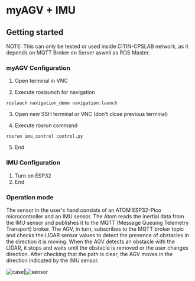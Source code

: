 # myAGV + IMU

## Getting started
NOTE: This can only be tested or used inside CITIN-CPSLAB network, as it depends on MQTT Broker on Server aswell as ROS Master.

### myAGV Configuration
1. Open terminal in VNC 

2. Execute roslaunch for navigation

`roslauch navigation_demo navigation.launch`

3. Open new SSH terminal or VNC (don't close previous terminal)

4. Execute rosrun command

`rosrun imu_control control.py`

5. End

### IMU Configuration
1. Turn on ESP32
2. End


### Operation mode

The sensor in the user's hand consists of an ATOM ESP32-Pico microcontroller and
an IMU sensor. The Atom reads the inertial data from the IMU sensor and publishes it to the MQTT (Message Queuing Telemetry Transport) broker. The AGV, in turn, subscribes to the MQTT broker topic and checks the LIDAR sensor values to detect the presence of obstacles in the direction it is moving. When the AGV detects an obstacle with the LIDAR, it stops and waits until the obstacle is removed or the user changes direction. After checking that the path is clear, the AGV moves in the direction indicated by the IMU sensor.

![case](Sensor_case.jpg)|![sensor](Sensor_IMU.png)
